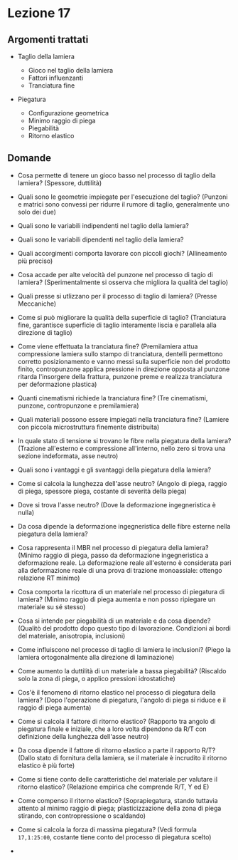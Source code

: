 # Lezione 17
## Argomenti trattati
- Taglio della lamiera
	- Gioco nel taglio della lamiera
	- Fattori influenzanti
	- Tranciatura fine

- Piegatura
	- Configurazione geometrica
	- Minimo raggio di piega
	- Piegabilità
	- Ritorno elastico

## Domande
- Cosa permette di tenere un gioco basso nel processo di taglio della lamiera? (Spessore, duttilità)
- Quali sono le geometrie impiegate per l'esecuzione del taglio? (Punzoni e matrici sono convessi per ridurre il rumore di taglio, generalmente uno solo dei due)
- Quali sono le variabili indipendenti nel taglio della lamiera?
- Quali sono le variabili dipendenti nel taglio della lamiera?
- Quali accorgimenti comporta lavorare con piccoli giochi? (Allineamento più preciso)
- Cosa accade per alte velocità del punzone nel processo di tagio di lamiera? (Sperimentalmente si osserva che migliora la qualità del taglio)
- Quali presse si utlizzano per il processo di taglio di lamiera? (Presse Meccaniche)
- Come si può migliorare la qualità della superficie di taglio? (Tranciatura fine, garantisce superficie di taglio interamente liscia e parallela alla direzione di taglio)
- Come viene effettuata la tranciatura fine? (Premilamiera attua compressione lamiera sullo stampo di tranciatura, dentelli permettono corretto posizionamento e vanno messi sulla superficie non del prodotto finito, contropunzone applica pressione in direzione opposta al punzone ritarda l'insorgere della frattura, punzone preme e realizza tranciatura per deformazione plastica)
- Quanti cinematismi richiede la tranciatura fine? (Tre cinematismi, punzone, contropunzone e premilamiera)
- Quali materiali possono essere impiegati nella tranciatura fine? (Lamiere con piccola microstruttura finemente distribuita)

- In quale stato di tensione si trovano le fibre nella piegatura della lamiera? (Trazione all'esterno e compressione all'interno, nello zero si trova una sezione indeformata, asse neutro)
- Quali sono i vantaggi e gli svantaggi della piegatura della lamiera?
- Come si calcola la lunghezza dell'asse neutro? (Angolo di piega, raggio di piega, spessore piega, costante di severità della piega)
- Dove si trova l'asse neutro? (Dove la deformazione ingegneristica è nulla)
- Da cosa dipende la deformazione ingegneristica delle fibre esterne nella piegatura della lamiera?
- Cosa rappresenta il MBR nel processo di piegatura della lamiera? (Minimo raggio di piega, passo da deformazione ingegneristica a deformazione reale. La deformazione reale all'esterno è considerata pari alla deformazione reale di una prova di trazione monoassiale: ottengo relazione RT minimo)
- Cosa comporta la ricottura di un materiale nel processo di piegatura di lamiera? (Minimo raggio di piega aumenta e non posso ripiegare un materiale su sé stesso)
- Cosa si intende per piegabilità di un materiale e da cosa dipende? (Qualitò del prodotto dopo questo tipo di lavorazione. Condizioni ai bordi del materiale, anisotropia, inclusioni)
- Come influiscono nel processo di taglio di lamiera le inclusioni? (Piego la lamiera ortogonalmente alla direzione di laminazione)
- Come aumento la duttilità di un materiale a bassa piegabilità? (Riscaldo solo la zona di piega, o applico pressioni idrostatiche)
- Cos'è il fenomeno di ritorno elastico nel processo di piegatura della lamiera? (Dopo l'operazione di piegatura, l'angolo di piega si riduce e il raggio di piega aumenta)
- Come si calcola il fattore di ritorno elastico? (Rapporto tra angolo di piegatura finale e iniziale, che a loro volta dipendono da R/T con definizione della lunghezza dell'asse neutro)
- Da cosa dipende il fattore di ritorno elastico a parte il rapporto R/T? (Dallo stato di fornitura della lamiera, se il materiale è incrudito il ritorno elastico è più forte)
- Come si tiene conto delle caratteristiche del materiale per valutare il ritorno elastico? (Relazione empirica che comprende R/T, Y ed E)
- Come compenso il ritorno elastico? (Soprapiegatura, stando tuttavia attento al minimo raggio di piega; plasticizzazione della zona di piega stirando, con contropressione o scaldando)
- Come si calcola la forza di massima piegatura? (Vedi formula `17,1:25:00`, costante tiene conto del processo di piegatura scelto)
- 